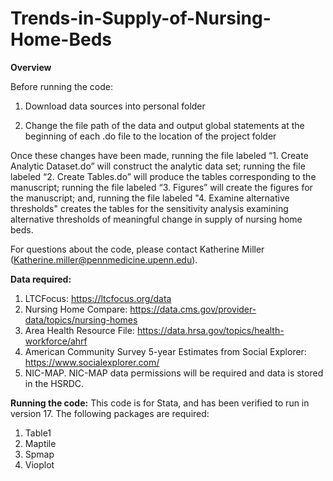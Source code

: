 # Trends-in-Supply-of-Nursing-Home-Beds

**Overview**

Before running the code:

  1. Download data sources into personal folder

  2. Change the file path of the data and output global statements at the beginning of each .do file to the location of the project folder  

Once these changes have been made, running the file labeled “1. Create Analytic Dataset.do” will construct the analytic data set; running the file labeled “2. Create Tables.do” will produce the tables corresponding to the manuscript; running the file labeled “3. Figures” will create the figures for the manuscript; and, running the file labeled "4. Examine alternative thresholds" creates the tables for the sensitivity analysis examining alternative thresholds of meaningful change in supply of nursing home beds.

For questions about the code, please contact Katherine Miller (Katherine.miller@pennmedicine.upenn.edu).

**Data required:**
1. LTCFocus: https://ltcfocus.org/data
2. Nursing Home Compare: https://data.cms.gov/provider-data/topics/nursing-homes
3. Area Health Resource File: https://data.hrsa.gov/topics/health-workforce/ahrf
4. American Community Survey 5-year Estimates from Social Explorer: https://www.socialexplorer.com/
5. NIC-MAP. NIC-MAP data permissions will be required and data is stored in the HSRDC.

**Running the code:**
This code is for Stata, and has been verified to run in version 17. The following packages are required:

  1. Table1
  2. Maptile
  3. Spmap
  4. Vioplot
